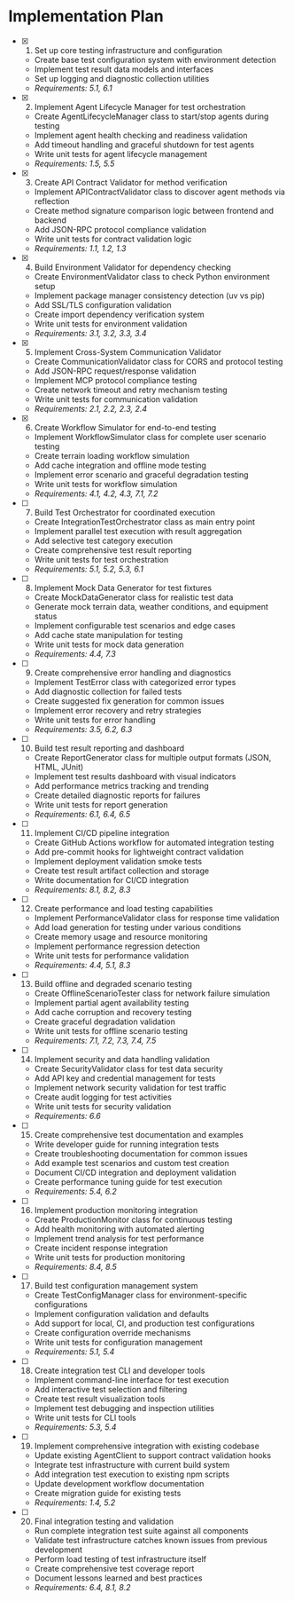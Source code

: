 # Implementation Plan

- [x] 1. Set up core testing infrastructure and configuration
  - Create base test configuration system with environment detection
  - Implement test result data models and interfaces
  - Set up logging and diagnostic collection utilities
  - _Requirements: 5.1, 6.1_

- [x] 2. Implement Agent Lifecycle Manager for test orchestration
  - Create AgentLifecycleManager class to start/stop agents during testing
  - Implement agent health checking and readiness validation
  - Add timeout handling and graceful shutdown for test agents
  - Write unit tests for agent lifecycle management
  - _Requirements: 1.5, 5.5_

- [x] 3. Create API Contract Validator for method verification
  - Implement APIContractValidator class to discover agent methods via reflection
  - Create method signature comparison logic between frontend and backend
  - Add JSON-RPC protocol compliance validation
  - Write unit tests for contract validation logic
  - _Requirements: 1.1, 1.2, 1.3_

- [x] 4. Build Environment Validator for dependency checking
  - Create EnvironmentValidator class to check Python environment setup
  - Implement package manager consistency detection (uv vs pip)
  - Add SSL/TLS configuration validation
  - Create import dependency verification system
  - Write unit tests for environment validation
  - _Requirements: 3.1, 3.2, 3.3, 3.4_

- [x] 5. Implement Cross-System Communication Validator
  - Create CommunicationValidator class for CORS and protocol testing
  - Add JSON-RPC request/response validation
  - Implement MCP protocol compliance testing
  - Create network timeout and retry mechanism testing
  - Write unit tests for communication validation
  - _Requirements: 2.1, 2.2, 2.3, 2.4_

- [x] 6. Create Workflow Simulator for end-to-end testing
  - Implement WorkflowSimulator class for complete user scenario testing
  - Create terrain loading workflow simulation
  - Add cache integration and offline mode testing
  - Implement error scenario and graceful degradation testing
  - Write unit tests for workflow simulation
  - _Requirements: 4.1, 4.2, 4.3, 7.1, 7.2_

- [ ] 7. Build Test Orchestrator for coordinated execution
  - Create IntegrationTestOrchestrator class as main entry point
  - Implement parallel test execution with result aggregation
  - Add selective test category execution
  - Create comprehensive test result reporting
  - Write unit tests for test orchestration
  - _Requirements: 5.1, 5.2, 5.3, 6.1_

- [ ] 8. Implement Mock Data Generator for test fixtures
  - Create MockDataGenerator class for realistic test data
  - Generate mock terrain data, weather conditions, and equipment status
  - Implement configurable test scenarios and edge cases
  - Add cache state manipulation for testing
  - Write unit tests for mock data generation
  - _Requirements: 4.4, 7.3_

- [ ] 9. Create comprehensive error handling and diagnostics
  - Implement TestError class with categorized error types
  - Add diagnostic collection for failed tests
  - Create suggested fix generation for common issues
  - Implement error recovery and retry strategies
  - Write unit tests for error handling
  - _Requirements: 3.5, 6.2, 6.3_

- [ ] 10. Build test result reporting and dashboard
  - Create ReportGenerator class for multiple output formats (JSON, HTML, JUnit)
  - Implement test results dashboard with visual indicators
  - Add performance metrics tracking and trending
  - Create detailed diagnostic reports for failures
  - Write unit tests for report generation
  - _Requirements: 6.1, 6.4, 6.5_

- [ ] 11. Implement CI/CD pipeline integration
  - Create GitHub Actions workflow for automated integration testing
  - Add pre-commit hooks for lightweight contract validation
  - Implement deployment validation smoke tests
  - Create test result artifact collection and storage
  - Write documentation for CI/CD integration
  - _Requirements: 8.1, 8.2, 8.3_

- [ ] 12. Create performance and load testing capabilities
  - Implement PerformanceValidator class for response time validation
  - Add load generation for testing under various conditions
  - Create memory usage and resource monitoring
  - Implement performance regression detection
  - Write unit tests for performance validation
  - _Requirements: 4.4, 5.1, 8.3_

- [ ] 13. Build offline and degraded scenario testing
  - Create OfflineScenarioTester class for network failure simulation
  - Implement partial agent availability testing
  - Add cache corruption and recovery testing
  - Create graceful degradation validation
  - Write unit tests for offline scenario testing
  - _Requirements: 7.1, 7.2, 7.3, 7.4, 7.5_

- [ ] 14. Implement security and data handling validation
  - Create SecurityValidator class for test data security
  - Add API key and credential management for tests
  - Implement network security validation for test traffic
  - Create audit logging for test activities
  - Write unit tests for security validation
  - _Requirements: 6.6_

- [ ] 15. Create comprehensive test documentation and examples
  - Write developer guide for running integration tests
  - Create troubleshooting documentation for common issues
  - Add example test scenarios and custom test creation
  - Document CI/CD integration and deployment validation
  - Create performance tuning guide for test execution
  - _Requirements: 5.4, 6.2_

- [ ] 16. Implement production monitoring integration
  - Create ProductionMonitor class for continuous testing
  - Add health monitoring with automated alerting
  - Implement trend analysis for test performance
  - Create incident response integration
  - Write unit tests for production monitoring
  - _Requirements: 8.4, 8.5_

- [ ] 17. Build test configuration management system
  - Create TestConfigManager class for environment-specific configurations
  - Implement configuration validation and defaults
  - Add support for local, CI, and production test configurations
  - Create configuration override mechanisms
  - Write unit tests for configuration management
  - _Requirements: 5.1, 5.4_

- [ ] 18. Create integration test CLI and developer tools
  - Implement command-line interface for test execution
  - Add interactive test selection and filtering
  - Create test result visualization tools
  - Implement test debugging and inspection utilities
  - Write unit tests for CLI tools
  - _Requirements: 5.3, 5.4_

- [ ] 19. Implement comprehensive integration with existing codebase
  - Update existing AgentClient to support contract validation hooks
  - Integrate test infrastructure with current build system
  - Add integration test execution to existing npm scripts
  - Update development workflow documentation
  - Create migration guide for existing tests
  - _Requirements: 1.4, 5.2_

- [ ] 20. Final integration testing and validation
  - Run complete integration test suite against all components
  - Validate test infrastructure catches known issues from previous development
  - Perform load testing of test infrastructure itself
  - Create comprehensive test coverage report
  - Document lessons learned and best practices
  - _Requirements: 6.4, 8.1, 8.2_